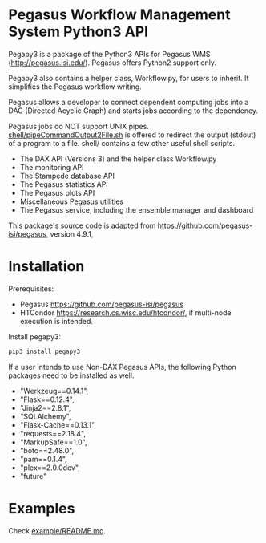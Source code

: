 # Pegasus Workflow Management System Python3 API
Pegapy3 is a package of the Python3 APIs for Pegasus WMS (http://pegasus.isi.edu/). Pegasus offers Python2 support only.

Pegapy3 also contains a helper class, Workflow.py, for users to inherit. It simplifies the Pegasus workflow writing.

Pegasus allows a developer to connect dependent computing jobs into a DAG (Directed Acyclic Graph) and starts jobs according to the dependency.

Pegasus jobs do NOT support UNIX pipes. [shell/pipeCommandOutput2File.sh](pegapy3/shell/pipeCommandOutput2File.sh) is offered to redirect the output (stdout) of a program to a file. shell/ contains a few other useful shell scripts.

* The DAX API (Versions 3) and the helper class Workflow.py
* The monitoring API
* The Stampede database API
* The Pegasus statistics API
* The Pegasus plots API
* Miscellaneous Pegasus utilities
* The Pegasus service, including the ensemble manager and dashboard

This package's source code is adapted from https://github.com/pegasus-isi/pegasus, version 4.9.1,


# Installation
Prerequisites:

* Pegasus https://github.com/pegasus-isi/pegasus
* HTCondor https://research.cs.wisc.edu/htcondor/, if multi-node execution is intended.

Install pegapy3:

```python
pip3 install pegapy3
```

If a user intends to use Non-DAX Pegasus APIs, the following Python packages need to be installed as well.

* "Werkzeug==0.14.1",
* "Flask==0.12.4",
* "Jinja2==2.8.1",
* "SQLAlchemy",
* "Flask-Cache==0.13.1",
* "requests==2.18.4",
* "MarkupSafe==1.0",
* "boto==2.48.0",
* "pam==0.1.4",
* "plex==2.0.0dev",
* "future"

# Examples

Check [example/README.md](pegapy3/example/README.md).